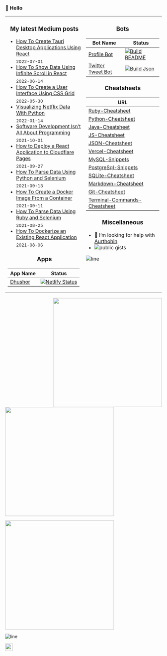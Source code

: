 ### 👋  Hello

<table>
<tr>
<td width="50%" valign="top">

<h3 align="center"> My latest Medium posts </h3>

<!-- blog starts -->
* [How To Create Tauri Desktop Applications Using React](https://medium.com/geekculture/how-to-create-tauri-desktop-applications-using-react-8541e42b1f22?source=rss-4430950b9342------2) <br/> <sub>2022-07-01</sub>
* [How To Show Data Using Infinite Scroll in React](https://towardsdatascience.com/how-to-show-data-using-infinite-scroll-in-react-7c7c8540d5b4?source=rss-4430950b9342------2) <br/> <sub>2022-06-14</sub>
* [How To Create a User Interface Using CSS Grid](https://medium.com/geekculture/how-to-create-a-user-interface-using-css-grid-738d0b51282?source=rss-4430950b9342------2) <br/> <sub>2022-05-30</sub>
* [Visualizing Netflix Data With Python](https://towardsdatascience.com/visualizing-netflix-data-with-python-bca60a2632d9?source=rss-4430950b9342------2) <br/> <sub>2022-01-14</sub>
* [Software Development Isn’t All About Programming](https://medium.com/geekculture/software-development-isnt-all-about-programming-831f0cead94a?source=rss-4430950b9342------2) <br/> <sub>2021-10-01</sub>
* [How to Deploy a React Application to Cloudflare Pages](https://javascript.plainenglish.io/how-to-deploy-a-react-application-to-cloudflare-pages-e334466109c3?source=rss-4430950b9342------2) <br/> <sub>2021-09-27</sub>
* [How To Parse Data Using Python and Selenium](https://towardsdatascience.com/how-to-parse-data-using-python-and-selenium-907a95239ee0?source=rss-4430950b9342------2) <br/> <sub>2021-09-13</sub>
* [How To Create a Docker Image From a Container](https://python.plainenglish.io/how-to-create-a-docker-image-from-a-container-402f70f3dbf0?source=rss-4430950b9342------2) <br/> <sub>2021-09-11</sub>
* [How To Parse Data Using Ruby and Selenium](https://towardsdatascience.com/how-to-parse-data-using-ruby-and-selenium-5cf11605340c?source=rss-4430950b9342------2) <br/> <sub>2021-08-25</sub>
* [How To Dockerize an Existing React Application](https://towardsdatascience.com/how-to-dockerize-an-existing-react-application-c27bd8517dcb?source=rss-4430950b9342------2) <br/> <sub>2021-08-06</sub>
<!-- blog ends -->
     
<h3 align="center"> Apps </h3>
     
| App Name    | Status      |
| ----------- | ----------- |
| [Dhushor](https://dhushor.netlify.app)      	  | [![Netlify Status](https://api.netlify.com/api/v1/badges/0e27e7a8-2dd0-409d-9799-ba897469f9bc/deploy-status)](https://app.netlify.com/sites/dhushor/deploys)       |

</td>

     
<td width="50%" valign="top">

<h3 align="center"> Bots </h3>
     
| Bot Name    | Status      |
| ----------- | ----------- |
| [Profile Bot](https://github.com/lifeparticle/lifeparticle/blob/master/build_readme.py)          | [![Build README](https://github.com/lifeparticle/lifeparticle/actions/workflows/python-app.yml/badge.svg)](https://github.com/lifeparticle/lifeparticle/actions/workflows/python-app.yml)       |
| [Twitter Tweet Bot](https://github.com/lifeparticle/twitter-tweet-bot/blob/main/build_json.py)   | [![Build Json](https://github.com/lifeparticle/twitter-tweet-bot/actions/workflows/python-app.yml/badge.svg)](https://github.com/lifeparticle/twitter-tweet-bot/actions/workflows/python-app.yml)        |

  
<h3 align="center"> Cheatsheets </h3>
     
| URL      |
| ----------- |
| [Ruby-Cheatsheet](https://github.com/lifeparticle/Ruby-Cheatsheet)                            |
| [Python-Cheatsheet](https://github.com/lifeparticle/Python-Cheatsheet)                        |
| [Java-Cheatsheet](https://github.com/lifeparticle/Java-Cheatsheet)                            |
| [JS-Cheatsheet](https://github.com/lifeparticle/JS-Cheatsheet)                                |
| [JSON-Cheatsheet](https://github.com/lifeparticle/JSON-Cheatsheet)                            |
| [Vercel-Cheatsheet](https://github.com/lifeparticle/Vercel-Cheatsheet)                        |
| [MySQL-Snippets](https://github.com/lifeparticle/MySQL-Snippets)                              |
| [PostgreSql-Snippets](https://github.com/lifeparticle/PostgreSql-Snippets)                    |
| [SQLite-Cheatsheet](https://github.com/lifeparticle/SQLite-Cheatsheet)                        |
| [Markdown-Cheatsheet](https://github.com/lifeparticle/Markdown-Cheatsheet)                    |
| [Git-Cheatsheet](https://github.com/lifeparticle/Git-Cheatsheet)                              |
| [Terminal-Commands-Cheatsheet](https://github.com/lifeparticle/Terminal-Commands-Cheatsheet)  |
     
<h3 align="center"> Miscellaneous </h3>

- 🤔 I’m looking for help with [Aurthohin][aurthohin]
- [<img align="left" src="https://gist-count.vercel.app/api?username=lifeparticle" alt="public gists">][gist]

![line](https://user-images.githubusercontent.com/1612112/89610802-d9f02000-d8be-11ea-873f-aa51c23073e5.png)
</td>
</tr>

</table>

<div>
<a href="https://github.com/anuraghazra/github-readme-stats"><img src="https://github-readme-stats.vercel.app/api?username=lifeparticle&theme=dark&show_icons=true" width="350" align="right" /></a>
<a href="https://git.io/streak-stats"><img src="http://github-readme-streak-stats.herokuapp.com?user=lifeparticle&theme=highcontrast&hide_border=true" width="350" /></a>
</div>

<!-- programmer_humor_img starts -->
<a href="https://imgur.com/r/ProgrammerHumor/8n44KsM"><img max-height="400" width="350" src="https://i.imgur.com/8n44KsM.jpg"></a>
<!-- programmer_humor_img ends -->

![line](https://user-images.githubusercontent.com/1612112/89610802-d9f02000-d8be-11ea-873f-aa51c23073e5.png)

[<img height="24" width="24" src="https://cdn.jsdelivr.net/npm/simple-icons@4.8.0/icons/linktree.svg" />][linktree]
     
[linktree]: https://linktr.ee/lifeparticle
[gist]: https://gist.github.com/lifeparticle
[aurthohin]: https://github.com/lifeparticle/Aurthohin
